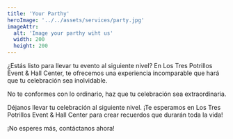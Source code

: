 ```yaml
---
title: 'Your Parthy'
heroImage: '../../assets/services/party.jpg'
imageAttr:
  alt: 'Image your parthy wiht us'
  width: 200
  height: 200
---
```


¿Estás listo para llevar tu evento al siguiente nivel? En Los Tres Potrillos Event & Hall Center, te ofrecemos una experiencia incomparable que hará que tu celebración sea inolvidable.

No te conformes con lo ordinario, haz que tu celebración sea extraordinaria.

Déjanos llevar tu celebración al siguiente nivel. ¡Te esperamos en Los Tres Potrillos Event & Hall Center para crear recuerdos que durarán toda la vida!

¡No esperes más, contáctanos ahora!

